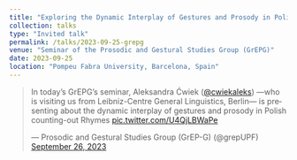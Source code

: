 ```yaml
---
title: "Exploring the Dynamic Interplay of Gestures and Prosody in Polish Counting-Out Rhymes"
collection: talks
type: "Invited talk"
permalink: /talks/2023-09-25-grepg
venue: "Seminar of the Prosodic and Gestural Studies Group (GrEPG)"
date: 2023-09-25
location: "Pompeu Fabra University, Barcelona, Spain"
---
```


<blockquote class="twitter-tweet"><p lang="en" dir="ltr">In today’s GrEPG’s seminar, Aleksandra Ćwiek (<a href="https://twitter.com/cwiekaleks?ref_src=twsrc%5Etfw">@cwiekaleks</a>) —who is visiting us from Leibniz-Centre General Linguistics, Berlin— is presenting about the dynamic interplay of gestures and prosody in Polish counting-out Rhymes <a href="https://t.co/U4QjLBWaPe">pic.twitter.com/U4QjLBWaPe</a></p>&mdash; Prosodic and Gestural Studies Group (GrEP-G) (@grepUPF) <a href="https://twitter.com/grepUPF/status/1706600420129247710?ref_src=twsrc%5Etfw">September 26, 2023</a></blockquote> <script async src="https://platform.twitter.com/widgets.js" charset="utf-8"></script>
